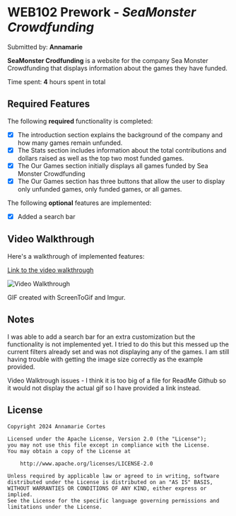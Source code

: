 # WEB102 Prework - *SeaMonster Crowdfunding*

Submitted by: **Annamarie**

**SeaMonster Crodfunding** is a website for the company Sea Monster Crowdfunding that displays information about the games they have funded.

Time spent: **4** hours spent in total

## Required Features

The following **required** functionality is completed:

* [X] The introduction section explains the background of the company and how many games remain unfunded.
* [X] The Stats section includes information about the total contributions and dollars raised as well as the top two most funded games.
* [X] The Our Games section initially displays all games funded by Sea Monster Crowdfunding
* [X] The Our Games section has three buttons that allow the user to display only unfunded games, only funded games, or all games.

The following **optional** features are implemented:

* [X] Added a search bar

## Video Walkthrough

Here's a walkthrough of implemented features:

[Link to the video walkthrough](https://imgur.com/a/web-102-prework-4Z3MJrK)


<img src='https://i.imgur.com/2dc7N1N.gif' title='Video Walkthrough' width='' alt='Video Walkthrough' />

GIF created with ScreenToGif and Imgur.


## Notes

I was able to add a search bar for an extra customization but the functionality is not implemented yet. I tried to do this but this messed up the current filters already set and was not displaying any of the games. I am still having trouble with getting the image size correctly as the example provided. 

Video Walktrough issues - I think it is too big of a file for ReadMe Github so it would not display the actual gif so I have provided a link instead.

## License

    Copyright 2024 Annamarie Cortes

    Licensed under the Apache License, Version 2.0 (the "License");
    you may not use this file except in compliance with the License.
    You may obtain a copy of the License at

        http://www.apache.org/licenses/LICENSE-2.0

    Unless required by applicable law or agreed to in writing, software
    distributed under the License is distributed on an "AS IS" BASIS,
    WITHOUT WARRANTIES OR CONDITIONS OF ANY KIND, either express or implied.
    See the License for the specific language governing permissions and
    limitations under the License.
